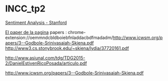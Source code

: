 # INCC_tp2

[Sentiment Analysis - Stanford](http://nlp.stanford.edu/sentiment/treebank.html)

[El paper de la pagina](https://github.com/Gian150/INCC_tp2/blob/master/EMNLP2013_RNTN.pdf)
papers :
chrome-extension://oemmndcbldboiebfnladdacbdfmadadm/http://www.icwsm.org/papers/3--Godbole-Srinivasaiah-Skiena.pdf
http://www3.cs.stonybrook.edu/~skiena/lydia/37720161.pdf

http://www.asiunal.com/tdg/TDG2015-2/DanielEstivenRicoPosada/articulo.pdf

http://www.icwsm.org/papers/3--Godbole-Srinivasaiah-Skiena.pdf
